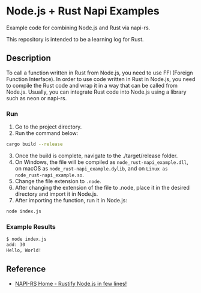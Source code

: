 # Node.js + Rust Napi Examples

Example code for combining Node.js and Rust via napi-rs.

This repository is intended to be a learning log for Rust.

## Description

To call a function written in Rust from Node.js, you need to use FFI (Foreign Function Interface). In order to use code written in Rust in Node.js, you need to compile the Rust code and wrap it in a way that can be called from Node.js. Usually, you can integrate Rust code into Node.js using a library such as neon or napi-rs.

### Run

1. Go to the project directory.
2. Run the command below:
```sh
cargo build --release
```
3. Once the build is complete, navigate to the ./target/release folder.
4. On Windows, the file will be compiled as `node_rust-napi_example.dll`, on macOS as `node_rust-napi_example.dylib`, and on `Linux as node_rust-napi_example.so`.
5. Change the file extension to `.node`.
6. After changing the extension of the file to .node, place it in the desired directory and import it in Node.js.
7. After importing the function, run it in Node.js:
```sh
node index.js
```

### Example Results
```sh
$ node index.js
add: 30
Hello, World!
```

## Reference
* [NAPI-RS Home - Rustify Node.js in few lines!](https://napi.rs/)